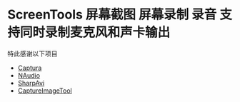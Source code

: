 # ScreenTools 屏幕截图 屏幕录制 录音 支持同时录制麦克风和声卡输出
特此感谢以下项目
* [Captura](https://github.com/MathewSachin/Captura) 
* [NAudio](https://github.com/naudio/NAudio)
* [SharpAvi](https://github.com/baSSiLL/SharpAvi)
* [CaptureImageTool](https://blog.csdn.net/bdstjk/article/details/7702500)